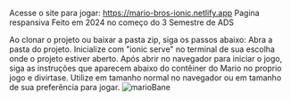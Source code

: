 Acesse o site para jogar: https://mario-bros-ionic.netlify.app 
Pagina respansiva
Feito em 2024 no começo do 3 Semestre de ADS

Ao clonar o projeto ou baixar a pasta zip, siga os passos abaixo:
Abra a pasta do projeto. 
Inicialize com "ionic serve" no terminal de sua escolha onde o projeto estiver aberto.
Após abrir no navegador para iniciar o jogo, siga as instruções que aparecem abaixo do contêiner do Mario no proprio jogo e divirtase.
Utilize em tamanho normal no navegador ou em tamanho de sua preferência para jogar.
![marioBane](https://github.com/Kayk-Rios/MarioBrosIonic/assets/166899190/e224875d-623b-491e-b88f-b9536e765929)
